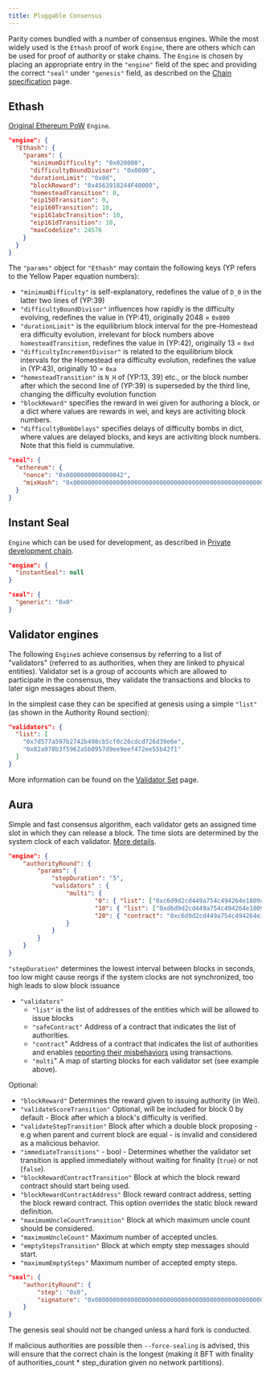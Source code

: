 ```yaml
---
title: Pluggable Consensus
---
```


Parity comes bundled with a number of consensus engines. While the most widely used is the `Ethash` proof of work `Engine`, there are others which can be used for proof of authority or stake chains.
The `Engine` is chosen by placing an appropriate entry in the `"engine"` field of the spec and providing the correct `"seal"` under `"genesis"` field, as described on the [Chain specification](Chain-specification.md) page.

## Ethash

[Original Ethereum PoW](https://github.com/ethereum/wiki/wiki/Ethash) `Engine`.

```json
"engine": {
  "Ethash": {
    "params": {
      "minimumDifficulty": "0x020000",
      "difficultyBoundDivisor": "0x0800",
      "durationLimit": "0x0d",
      "blockReward": "0x4563918244F40000",
      "homesteadTransition": 0,
      "eip150Transition": 0,
      "eip160Transition": 10,
      "eip161abcTransition": 10,
      "eip161dTransition": 10,
      "maxCodeSize": 24576
    }
  }
}
```

The `"params"` object for `"Ethash"` may contain the following keys (YP refers to the Yellow Paper equation numbers):
- `"minimumDifficulty"` is self-explanatory, redefines the value of `D_0` in the latter two lines of (YP:39)
- `"difficultyBoundDivisor"` influences how rapidly is the difficulty evolving, redefines the value in (YP:41), originally 2048 = `0x800`
- `"durationLimit"` is the equilibrium block interval for the pre-Homestead era difficulty evolution, irrelevant for block numbers above `homesteadTransition`, redefines the value in (YP:42), originally 13 = `0xd`
- `"difficultyIncrementDivisor"` is related to the equilibrium block intervals for the Homestead era difficulty evolution, redefines the value in (YP:43), originally 10 = `0xa`
- `"homesteadTransition"` is `N_H` of (YP:13, 39) etc., or the block number after which the second line of (YP:39) is superseded by the third line, changing the difficulty evolution function
- `"blockReward"` specifies the reward in wei given for authoring a block, or a dict where values are rewards in wei, and keys are activiting block numbers.
- `"difficultyBombDelays"` specifies delays of difficulty bombs in dict, where values are delayed blocks, and keys are activiting block numbers. Note that this field is cummulative.

```json
"seal": {
  "ethereum": {
    "nonce": "0x0000000000000042",
    "mixHash": "0x0000000000000000000000000000000000000000000000000000000000000000"
  }
}
```

## Instant Seal

`Engine` which can be used for development, as described in [Private development chain](Private-development-chain.md).

```json
"engine": {
  "instantSeal": null
}
```

```json
"seal": {
  "generic": "0x0"
}
```

## Validator engines

The following `Engine`s achieve consensus by referring to a list of "validators" (referred to as authorities, when they are linked to physical entities). Validator set is a group of accounts which are allowed to participate in the consensus, they validate the transactions and blocks to later sign messages about them.

In the simplest case they can be specified at genesis using a simple `"list"` (as shown in the Authority Round section):
```json
"validators": {
  "list": [
    "0x7d577a597b2742b498cb5cf0c26cdcd726d39e6e",
    "0x82a978b3f5962a5b0957d9ee9eef472ee55b42f1"
  ]
}
```

More information can be found on the [Validator Set](Validator-Set.md) page.


## Aura

Simple and fast consensus algorithm, each validator gets an assigned time slot in which they can release a block. The time slots are determined by the system clock of each validator. [More details](Aura.md).

```json
"engine": {
    "authorityRound": {
        "params": {
            "stepDuration": "5",
            "validators" : {
                "multi": {
                        "0": { "list": ["0xc6d9d2cd449a754c494264e1809c50e34d64562b"] },
                        "10": { "list": ["0xd6d9d2cd449a754c494264e1809c50e34d64562b"] },
                        "20": { "contract": "0xc6d9d2cd449a754c494264e1809c50e34d64562b" }
                }
            }
        }
    }
}
```

`"stepDuration"` determines the lowest interval between blocks in seconds, too low might cause reorgs if the system clocks are not synchronized, too high leads to slow block issuance

- `"validators"` 
  - `"list"` is the list of addresses of the entities which will be allowed to issue blocks
  - `"safeContract"` Address of a contract that indicates the list of authorities.
  - `"contract`" Address of a contract that indicates the list of authorities and enables [reporting their misbehaviors](Validator-Set.md#reporting-contract) using transactions.
  - `"multi`" A map of starting blocks for each validator set (see example above).
 
Optional:

- `"blockReward"` Determines the reward given to issuing authority (in Wei).
- `"validateScoreTransition"` Optional, will be included for block 0 by default - Block after which a block's difficulty is verified.
- `"validateStepTransition"` Block after which a double block proposing - e.g when parent and current block are equal - is invalid and considered as a malicious behavior.
- `"immediateTransitions"` - bool - Determines whether the validator set transition is applied immediately without waiting for finality (`true`) or not (`false`).
- `"blockRewardContractTransition"` Block at which the block reward contract should start being used.
- `"blockRewardContractAddress"` Block reward contract address, setting the block reward contract. This option overrides the static block reward definition.
- `"maximumUncleCountTransition"` Block at which maximum uncle count should be considered.
- `"maximumUncleCount"` Maximum number of accepted uncles.
- `"emptyStepsTransition"` Block at which empty step messages should start.
- `"maximumEmptySteps"` Maximum number of accepted empty steps.


```json
"seal": {
    "authorityRound": {
        "step": "0x0",
        "signature": "0x0000000000000000000000000000000000000000000000000000000000000000000000000000000000000000000000000000000000000000000000000000000000"
    }
}
```

The genesis seal should not be changed unless a hard fork is conducted.

If malicious authorities are possible then `--force-sealing` is advised, this will ensure that the correct chain is the longest (making it BFT with finality of authorities_count * step_duration given no network partitions).
